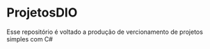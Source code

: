 # ProjetosDIO

<p>Esse repositório é voltado a produção de vercionamento de projetos simples com C#</p>
